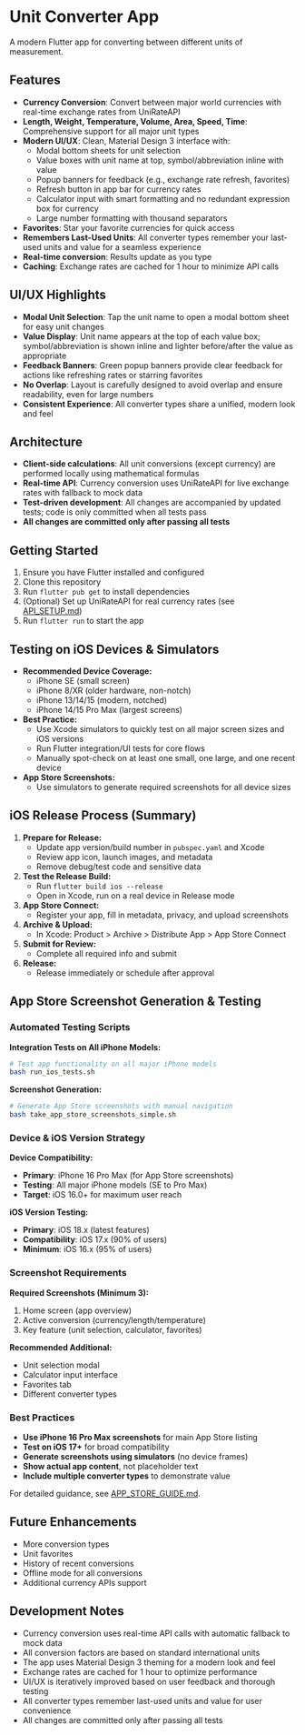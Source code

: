 # Unit Converter App

A modern Flutter app for converting between different units of measurement.

## Features

- **Currency Conversion**: Convert between major world currencies with real-time exchange rates from UniRateAPI
- **Length, Weight, Temperature, Volume, Area, Speed, Time**: Comprehensive support for all major unit types
- **Modern UI/UX**: Clean, Material Design 3 interface with:
  - Modal bottom sheets for unit selection
  - Value boxes with unit name at top, symbol/abbreviation inline with value
  - Popup banners for feedback (e.g., exchange rate refresh, favorites)
  - Refresh button in app bar for currency rates
  - Calculator input with smart formatting and no redundant expression box for currency
  - Large number formatting with thousand separators
- **Favorites**: Star your favorite currencies for quick access
- **Remembers Last-Used Units**: All converter types remember your last-used units and value for a seamless experience
- **Real-time conversion**: Results update as you type
- **Caching**: Exchange rates are cached for 1 hour to minimize API calls

## UI/UX Highlights

- **Modal Unit Selection**: Tap the unit name to open a modal bottom sheet for easy unit changes
- **Value Display**: Unit name appears at the top of each value box; symbol/abbreviation is shown inline and lighter before/after the value as appropriate
- **Feedback Banners**: Green popup banners provide clear feedback for actions like refreshing rates or starring favorites
- **No Overlap**: Layout is carefully designed to avoid overlap and ensure readability, even for large numbers
- **Consistent Experience**: All converter types share a unified, modern look and feel

## Architecture

- **Client-side calculations**: All unit conversions (except currency) are performed locally using mathematical formulas
- **Real-time API**: Currency conversion uses UniRateAPI for live exchange rates with fallback to mock data
- **Test-driven development**: All changes are accompanied by updated tests; code is only committed when all tests pass
- **All changes are committed only after passing all tests**

## Getting Started

1. Ensure you have Flutter installed and configured
2. Clone this repository
3. Run `flutter pub get` to install dependencies
4. (Optional) Set up UniRateAPI for real currency rates (see [API_SETUP.md](API_SETUP.md))
5. Run `flutter run` to start the app

## Testing on iOS Devices & Simulators

- **Recommended Device Coverage:**
  - iPhone SE (small screen)
  - iPhone 8/XR (older hardware, non-notch)
  - iPhone 13/14/15 (modern, notched)
  - iPhone 14/15 Pro Max (largest screens)
- **Best Practice:**
  - Use Xcode simulators to quickly test on all major screen sizes and iOS versions
  - Run Flutter integration/UI tests for core flows
  - Manually spot-check on at least one small, one large, and one recent device
- **App Store Screenshots:**
  - Use simulators to generate required screenshots for all device sizes

## iOS Release Process (Summary)

1. **Prepare for Release:**
   - Update app version/build number in `pubspec.yaml` and Xcode
   - Review app icon, launch images, and metadata
   - Remove debug/test code and sensitive data
2. **Test the Release Build:**
   - Run `flutter build ios --release`
   - Open in Xcode, run on a real device in Release mode
3. **App Store Connect:**
   - Register your app, fill in metadata, privacy, and upload screenshots
4. **Archive & Upload:**
   - In Xcode: Product > Archive > Distribute App > App Store Connect
5. **Submit for Review:**
   - Complete all required info and submit
6. **Release:**
   - Release immediately or schedule after approval

## App Store Screenshot Generation & Testing

### Automated Testing Scripts

**Integration Tests on All iPhone Models:**
```bash
# Test app functionality on all major iPhone models
bash run_ios_tests.sh
```

**Screenshot Generation:**
```bash
# Generate App Store screenshots with manual navigation
bash take_app_store_screenshots_simple.sh
```

### Device & iOS Version Strategy

**Device Compatibility:**
- **Primary**: iPhone 16 Pro Max (for App Store screenshots)
- **Testing**: All major iPhone models (SE to Pro Max)
- **Target**: iOS 16.0+ for maximum user reach

**iOS Version Testing:**
- **Primary**: iOS 18.x (latest features)
- **Compatibility**: iOS 17.x (90% of users)
- **Minimum**: iOS 16.x (95% of users)

### Screenshot Requirements

**Required Screenshots (Minimum 3):**
1. Home screen (app overview)
2. Active conversion (currency/length/temperature)
3. Key feature (unit selection, calculator, favorites)

**Recommended Additional:**
- Unit selection modal
- Calculator input interface
- Favorites tab
- Different converter types

### Best Practices

- **Use iPhone 16 Pro Max screenshots** for main App Store listing
- **Test on iOS 17+** for broad compatibility
- **Generate screenshots using simulators** (no device frames)
- **Show actual app content**, not placeholder text
- **Include multiple converter types** to demonstrate value

For detailed guidance, see [APP_STORE_GUIDE.md](APP_STORE_GUIDE.md).

## Future Enhancements

- More conversion types
- Unit favorites
- History of recent conversions
- Offline mode for all conversions
- Additional currency APIs support

## Development Notes

- Currency conversion uses real-time API calls with automatic fallback to mock data
- All conversion factors are based on standard international units
- The app uses Material Design 3 theming for a modern look and feel
- Exchange rates are cached for 1 hour to optimize performance
- UI/UX is iteratively improved based on user feedback and thorough testing
- All converter types remember last-used units and value for user convenience
- All changes are committed only after passing all tests
